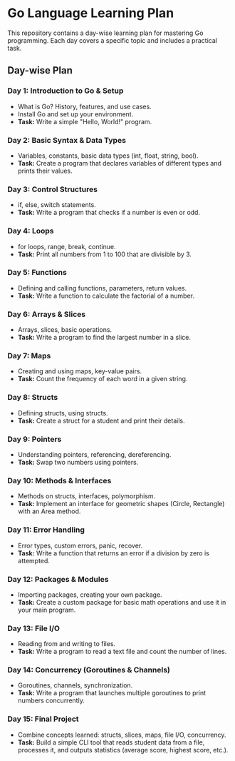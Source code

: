 # Go Language Learning Plan

This repository contains a day-wise learning plan for mastering Go programming. Each day covers a specific topic and includes a practical task.

## Day-wise Plan

### Day 1: Introduction to Go & Setup
- What is Go? History, features, and use cases.
- Install Go and set up your environment.
- **Task:** Write a simple "Hello, World!" program.

### Day 2: Basic Syntax & Data Types
- Variables, constants, basic data types (int, float, string, bool).
- **Task:** Create a program that declares variables of different types and prints their values.

### Day 3: Control Structures
- if, else, switch statements.
- **Task:** Write a program that checks if a number is even or odd.

### Day 4: Loops
- for loops, range, break, continue.
- **Task:** Print all numbers from 1 to 100 that are divisible by 3.

### Day 5: Functions
- Defining and calling functions, parameters, return values.
- **Task:** Write a function to calculate the factorial of a number.

### Day 6: Arrays & Slices
- Arrays, slices, basic operations.
- **Task:** Write a program to find the largest number in a slice.

### Day 7: Maps
- Creating and using maps, key-value pairs.
- **Task:** Count the frequency of each word in a given string.

### Day 8: Structs
- Defining structs, using structs.
- **Task:** Create a struct for a student and print their details.

### Day 9: Pointers
- Understanding pointers, referencing, dereferencing.
- **Task:** Swap two numbers using pointers.

### Day 10: Methods & Interfaces
- Methods on structs, interfaces, polymorphism.
- **Task:** Implement an interface for geometric shapes (Circle, Rectangle) with an Area method.

### Day 11: Error Handling
- Error types, custom errors, panic, recover.
- **Task:** Write a function that returns an error if a division by zero is attempted.

### Day 12: Packages & Modules
- Importing packages, creating your own package.
- **Task:** Create a custom package for basic math operations and use it in your main program.

### Day 13: File I/O
- Reading from and writing to files.
- **Task:** Write a program to read a text file and count the number of lines.

### Day 14: Concurrency (Goroutines & Channels)
- Goroutines, channels, synchronization.
- **Task:** Write a program that launches multiple goroutines to print numbers concurrently.

### Day 15: Final Project
- Combine concepts learned: structs, slices, maps, file I/O, concurrency.
- **Task:** Build a simple CLI tool that reads student data from a file, processes it, and outputs statistics (average score, highest score, etc.).
